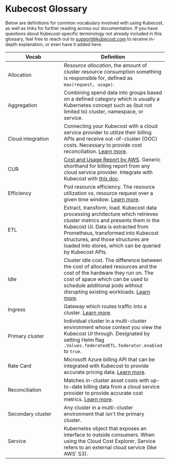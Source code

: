 # Kubecost Glossary

Below are definitions for common vocabulary involved with using Kubecost, as well as links for further reading across our documentation. If you have questions about Kubecost-specific terminology not already included in this glossary, feel free to reach out to support@kubecost.com to receive in-depth explanation, or even have it added here.

<table><thead><tr><th width="253.06231454005933">Vocab</th><th>Definition</th></tr></thead><tbody><tr><td>Allocation</td><td><em>Resource allocation</em>, the amount of cluster resource consumption something is responsible for, defined as <code>max(request, usage)</code>.</td></tr><tr><td>Aggregation</td><td>Combining spend data into groups based on a defined category which is usually a Kubernetes concept such as (but not limited to) cluster, namespace, or service.</td></tr><tr><td>Cloud integration</td><td>Connecting your Kubecost with a cloud service provider to utilize their billing APIs and receive out-of-cluster (OOC) costs. Necessary to provide cost reconciliation. <a href="/install-and-configure/install/cloud-integration/README.md">Learn more</a>.</td></tr><tr><td>CUR</td><td><a href="https://docs.aws.amazon.com/cur/latest/userguide/what-is-cur.html">Cost and Usage Report by AWS</a>. Generic shorthand for billing report from any cloud service provider. Integrate with Kubecost with <a href="https://docs.aws.amazon.com/cur/latest/userguide/what-is-cur.html">this doc</a>.</td></tr><tr><td>Efficiency</td><td>Pod resource efficiency. The resource utilization vs. resource request over a given time window. <a href="/using-kubecost/navigating-the-kubecost-ui/cost-allocation/efficiency-idle.md">Learn more</a>.</td></tr><tr><td>ETL</td><td>Extract, transform, load. Kubecost data processing architecture which retrieves cluster metrics and presents them in the Kubecost UI. Data is extracted from Prometheus, transformed into Kubecost structures, and those structures are loaded into stores, which can be queried by Kubecost APIs.</td></tr><tr><td>Idle</td><td>Cluster idle cost. The difference between the cost of allocated resources and the cost of the hardware they run on. The cost of space which can be used to schedule additional pods without disrupting existing workloads. <a href="/using-kubecost/navigating-the-kubecost-ui/cost-allocation/efficiency-idle.md##idle">Learn more</a>.</td></tr><tr><td>Ingress</td><td>Gateway which routes traffic into a cluster. <a href="/install-and-configure/install/ingress-examples.md">Learn more</a>.</td></tr><tr><td>Primary cluster</td><td>Individual cluster in a multi-cluster environment whose context you view the Kubecost UI through. Designated by setting Helm flag <code>.Values.federatedETL.federator.enabled</code> to <code>true</code>.</td></tr><tr><td>Rate Card</td><td>Microsoft Azure billing API that can be integrated with Kubecost to provide accurate pricing data. <a href="/install-and-configure/install/cloud-integration/azure-out-of-cluster/azure-config.md">Learn more</a>.</td></tr><tr><td>Reconciliation</td><td>Matches in-cluster asset costs with up-to-date billing data from a cloud service provider to provide accurate cost metrics. <a href="/install-and-configure/install/cloud-integration/README.md#reconciliation">Learn more</a>.</td></tr><tr><td>Secondary cluster</td><td>Any cluster in a multi-cluster environment that isn't the primary cluster.</td></tr><tr><td>Service</td><td>Kubernetes object that exposes an interface to outside consumers. When using the Cloud Cost Explorer, Service refers to an external cloud service (like AWS' S3).</td></tr></tbody></table>

